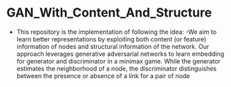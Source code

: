 # GAN_With_Content_And_Structure
- This repository is the implementation of following the idea:
  -We  aim  to  learn  better  representations  by  exploiting
  both  content  (or  feature)  information  of  nodes  and  structural
  information  of  the  network.  Our  approach  leverages  generative
  adversarial   networks   to   learn   embedding   for   generator   and
  discriminator in a minimax game. While the generator estimates
  the   neighborhood   of   a   node,   the   discriminator   distinguishes
  between the presence or absence of a link for a pair of node
